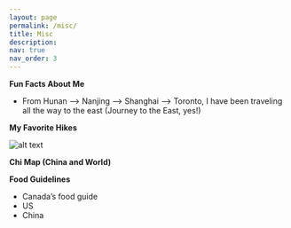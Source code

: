 ```yaml
---
layout: page
permalink: /misc/
title: Misc
description:
nav: true
nav_order: 3
---
```


**Fun Facts About Me**

* From Hunan –> Nanjing –> Shanghai –> Toronto, I have been traveling all the way to the east (Journey to the East, yes!)


**My Favorite Hikes**

![alt text](/assets/img/Hiking2.png "Hiking")


**Chi Map (China and World)**

**Food Guidelines**

* Canada’s food guide
* US
* China

